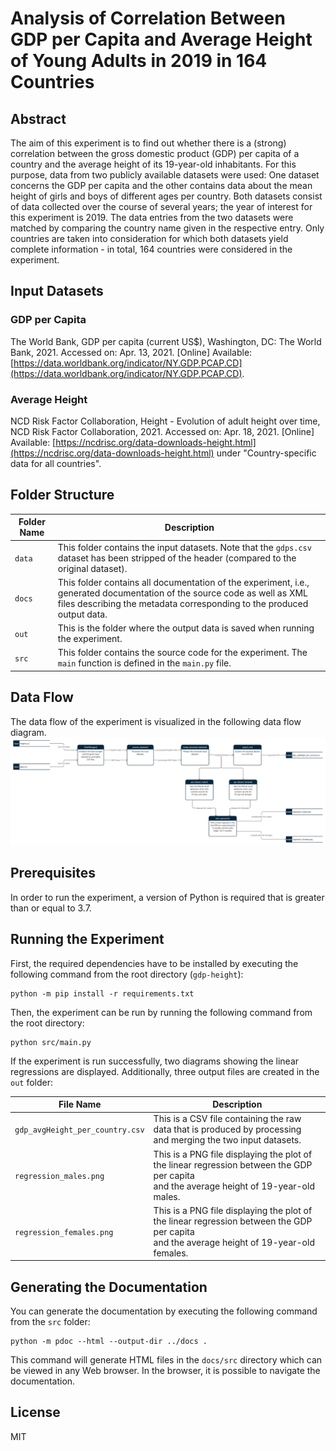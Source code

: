 # Analysis of Correlation Between GDP per Capita and Average Height of Young Adults in 2019 in 164 Countries

## Abstract
The aim of this experiment is to find out whether there is a (strong) correlation between the
gross domestic product (GDP) per capita of a country and the average height of its 19-year-old
inhabitants. For this purpose, data from two publicly available datasets were used: One dataset
concerns the GDP per capita and the other contains data about the mean height of girls and boys of
different ages per country. Both datasets consist of data collected over the course of several years;
the year of interest for this experiment is 2019. The data entries from the two datasets were matched
by comparing the country name given in the respective entry. Only countries are taken into consideration 
for which both datasets yield complete information - in total, 164 countries were considered in the
experiment.

## Input Datasets
### GDP per Capita
The World Bank, GDP per capita (current US$), Washington, DC: The World Bank, 2021. Accessed on:
Apr. 13, 2021. [Online] Available: [https://data.worldbank.org/indicator/NY.GDP.PCAP.CD](https://data.worldbank.org/indicator/NY.GDP.PCAP.CD).

### Average Height
NCD Risk Factor Collaboration, Height - Evolution of adult height over time, NCD Risk Factor Collaboration, 2021.
Accessed on: Apr. 18, 2021. [Online] Available: [https://ncdrisc.org/data-downloads-height.html](https://ncdrisc.org/data-downloads-height.html)
under "Country-specific data for all countries".

## Folder Structure
| Folder Name | Description                                                                                                                                                                                        |
|-------------|----------------------------------------------------------------------------------------------------------------------------------------------------------------------------------------------------|
| `data`       | This folder contains the input datasets. Note that the `gdps.csv` dataset has been stripped of the header (compared to the original dataset).                                                                                         |
| `docs`        | This folder contains all documentation of the experiment, i.e., generated documentation of the source code as well as XML files describing the metadata corresponding to the produced output data. |
| `out`         | This is the folder where the output data is saved when running the experiment.                                                                                                                     |
| `src`         | This folder contains the source code for the experiment. The `main` function is defined in the `main.py` file.                                                                                     |

## Data Flow
The data flow of the experiment is visualized in the following data flow diagram.
![data flow diagram](docs/data_flow/data_flow_diagram.png)

## Prerequisites
In order to run the experiment, a version of Python is required that is greater than or equal to 3.7.

## Running the Experiment
First, the required dependencies have to be installed by executing the following command from the root directory
(`gdp-height`):
```
python -m pip install -r requirements.txt
```

Then, the experiment can be run by running the following command from the root directory:
```
python src/main.py
```

If the experiment is run successfully, two diagrams showing the linear regressions are displayed.
Additionally, three output files are created in the `out` folder:

| File Name                     | Description                                                                                                                                  |
|-------------------------------|----------------------------------------------------------------------------------------------------------------------------------------------|
| `gdp_avgHeight_per_country.csv` | This is a CSV file containing the raw data that is produced by processing<br>and merging the two input datasets.                             |
| `regression_males.png`          | This is a PNG file displaying the plot of the linear regression between the GDP per capita<br>and the average height of 19-year-old males.   |
| `regression_females.png`        | This is a PNG file displaying the plot of the linear regression between the GDP per capita<br>and the average height of 19-year-old females. |


## Generating the Documentation
You can generate the documentation by executing the following command from the `src` folder:
```
python -m pdoc --html --output-dir ../docs .
```

This command will generate HTML files in the `docs/src` directory which can be viewed in any Web browser.
In the browser, it is possible to navigate the documentation.

## License
MIT